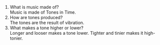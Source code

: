 1. What is music made of?</br>
Music is made of Tones in Time.
2. How are tones produced?</br>
The tones are the result of vibration.
3. What makes a tone higher or lower?</br>
Longer and looser makes a tone lower.  Tighter and tinier makes it high-tonier.